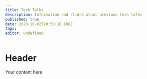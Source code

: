 ```yaml
---
title: Tech Talks
description: Information and slides about previous tech talks
published: true
date: 2020-10-02T20:56:16.698Z
tags: 
editor: undefined
---
```


# Header
Your content here